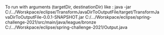 To run with arguments (targetDir, destinationDir) like :
java -jar C:/.../Worskpace/eclipse/TransformJavaDirToOutputFile/target/TransformJavaDirToOutputFile-0.0.1-SNAPSHOT.jar C:/.../Worskpace/eclipse/spring-challenge-2021/src/main/java/league/bronze C:/.../Worskpace/eclipse/spring-challenge-2021/Output.java
